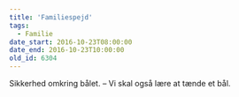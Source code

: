 ```yaml
---
title: 'Familiespejd'
tags:
  - Familie
date_start: 2016-10-23T08:00:00
date_end: 2016-10-23T10:00:00
old_id: 6304
---
```

Sikkerhed omkring bålet. – Vi skal også lære at tænde et bål.